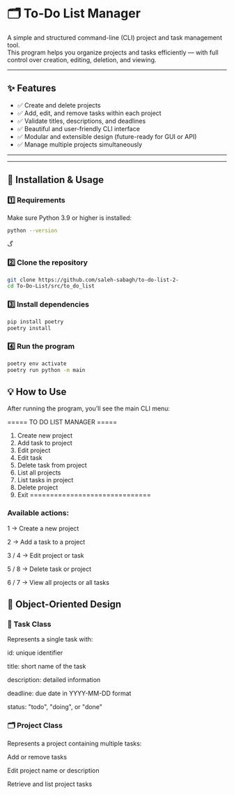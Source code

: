 # 🗂️ To-Do List Manager

A simple and structured command-line (CLI) project and task management tool.  
This program helps you organize projects and tasks efficiently — with full control over creation, editing, deletion, and viewing.

---

## ✨ Features

- ✅ Create and delete projects  
- ✅ Add, edit, and remove tasks within each project  
- ✅ Validate titles, descriptions, and deadlines  
- ✅ Beautiful and user-friendly CLI interface  
- ✅ Modular and extensible design (future-ready for GUI or API)  
- ✅ Manage multiple projects simultaneously  

---


---

## 🚀 Installation & Usage

### 1️⃣ Requirements
Make sure Python 3.9 or higher is installed:

```bash
python --version
```
گ
### 2️⃣ Clone the repository

```bash
git clone https://github.com/saleh-sabagh/to-do-list-2-
cd To-Do-List/src/to_do_list
```

### 3️⃣ Install dependencies

```bash
pip install poetry
poetry install
```


### 4️⃣ Run the program

```bash
poetry env activate
poetry run python -m main
```
## 💡 How to Use

After running the program, you’ll see the main CLI menu:

===== TO DO LIST MANAGER =====
1. Create new project
2. Add task to project
3. Edit project
4. Edit task
5. Delete task from project
6. List all projects
7. List tasks in project
8. Delete project
0. Exit
==============================


### Available actions:

1 → Create a new project

2 → Add a task to a project

3 / 4 → Edit project or task

5 / 8 → Delete task or project

6 / 7 → View all projects or all tasks

## 🧠 Object-Oriented Design
### 🧩 Task Class

Represents a single task with:

id: unique identifier

title: short name of the task

description: detailed information

deadline: due date in YYYY-MM-DD format

status: "todo", "doing", or "done"

### 🗂️ Project Class

Represents a project containing multiple tasks:

Add or remove tasks

Edit project name or description

Retrieve and list project tasks
